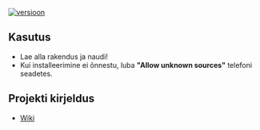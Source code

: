 [![versioon](https://img.shields.io/badge/versioon-v1.0.1_beta-blue)](https://github.com/35grain/matemaatik/releases)

## Kasutus
* Lae alla rakendus ja naudi! 
* Kui installeerimine ei õnnestu, luba **"Allow unknown sources"** telefoni seadetes.

## Projekti kirjeldus
* [Wiki](https://github.com/35grain/matemaatik/wiki)
